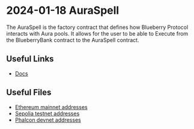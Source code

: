 # 2024-01-18 AuraSpell

The AuraSpell is the factory contract that defines how Blueberry Protocol interacts with Aura pools. It 
allows for the user to be able to Execute from the BlueberryBank contract to the AuraSpell contract.

## Useful Links 
- [Docs](https://docs.blueberry.garden/developer-guides/contracts/spell/auraspell)

## Useful Files

- [Ethereum mainnet addresses](./output/mainnet.json)
- [Sepolia testnet addresses](./output/sepolia.json)
- [Phalcon devnet addresses](./output/phalcon.json)
